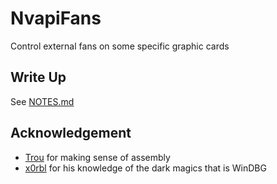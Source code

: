 # NvapiFans
Control external fans on some specific graphic cards

## Write Up

See [NOTES.md](NOTES.md)

## Acknowledgement

* [Trou](https://twitter.com/_trou_/) for making sense of assembly
* [x0rbl](https://twitter.com/x0rbl) for his knowledge of the dark magics that is WinDBG
